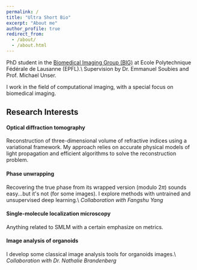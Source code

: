 ```yaml
---
permalink: /
title: "Ultra Short Bio"
excerpt: "About me"
author_profile: true
redirect_from: 
  - /about/
  - /about.html
---
```




PhD student in the [Biomedical Imaging Group (BIG)](http://bigwww.epfl.ch) at Ecole Polytechnique Fédérale de Lausanne (EPFL).\\
Supervision by Dr. Emmanuel Soubies and Prof. Michael Unser.

I work in the field of computational imaging, with a special focus on biomedical imaging.


## Research Interests

#### Optical diffraction tomography
Reconstruction of three-dimensional volume of refractive indices using a variational framework.
My approach relies on accurate physical models of light propagation and efficient algorithms to solve the reconstruction problem.

#### Phase unwrapping
Recovering the true phase from its wrapped version (modulo 2$\pi$) sounds easy...but it's not (for some images). I explore methods with untrained and unsupervised deep learning.\\
*Collaboration with Fangshu Yang*

#### Single-molecule localization microscopy
Anything related to SMLM with a certain emphasize on metrics.

#### Image analysis of organoids
I develop some classical image analysis tools for organoids images.\\
*Collaboration with Dr. Nathalie Brandenberg*

<!--Here:[My Google scholar website](https://scholar.google.com/citations?user=_ZJ9X0QAAAAJ&hl=fr&authuser=1)

Yep
======


Yup Yup
======

1. Useless list
1. yep


Another Yup
------
Yep
-->

